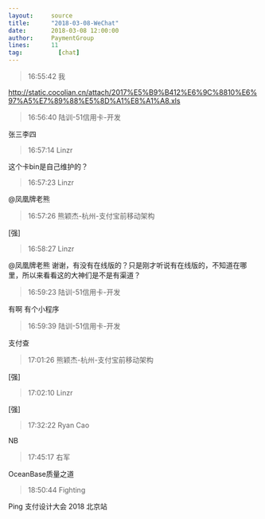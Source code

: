 ```yaml
---
layout:     source 
title:      "2018-03-08-WeChat"
date:       2018-03-08 12:00:00
author:     PaymentGroup
lines:      11 
tag:		  [chat]
---
```

> 16:55:42  我  
   
http://static.cocolian.cn/attach/2017%E5%B9%B412%E6%9C%8810%E6%97%A5%E7%89%88%E5%8D%A1%E8%A1%A8.xls  
   
> 16:56:40  陆训-51信用卡-开发  
   
张三李四  
   
> 16:57:14  Linzr  
   
这个卡bin是自己维护的？  
   
> 16:57:23  Linzr  
   
@凤凰牌老熊   
   
> 16:57:26  熊颖杰-杭州-支付宝前移动架构  
   
[强]  
   
> 16:58:27  Linzr  
   
@凤凰牌老熊  谢谢，有没有在线版的？只是刚才听说有在线版的，不知道在哪里，所以来看看这的大神们是不是有渠道？  
   
> 16:59:23  陆训-51信用卡-开发  
   
有啊 有个小程序   
   
> 16:59:39  陆训-51信用卡-开发  
   
支付查  
   
> 17:01:26  熊颖杰-杭州-支付宝前移动架构  
   
[强]  
   
> 17:02:10  Linzr  
   
[强]  
   
> 17:32:22  Ryan Cao  
   
NB  
   
> 17:45:17  右军  
   
OceanBase质量之道  
   
> 18:50:44  Fighting  
   
Ping   支付设计大会 2018 北京站  
   
